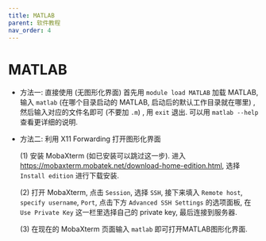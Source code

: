 ```yaml
---
title: MATLAB
parent: 软件教程
nav_order: 4
---
```


# MATLAB

- 方法一: 直接使用 (无图形化界面)
  首先用 `module load MATLAB` 加载 MATLAB, 输入 `matlab` (在哪个目录启动的 MATLAB, 启动后的默认工作目录就在哪里) , 然后输入对应的文件名即可 (不要加 `.m`) , 用 `exit` 退出. 可以用 `matlab --help` 查看更详细的说明.
- 方法二: 利用 X11 Forwarding 打开图形化界面

  (1) 安装 MobaXterm (如已安装可以跳过这一步). 进入 <https://mobaxterm.mobatek.net/download-home-edition.html>, 选择 `Install edition` 进行下载安装.

  (2) 打开 MobaXterm, 点击 `Session`, 选择 `SSH`, 接下来填入 `Remote host`, `specify username`, `Port`, 点击下方 `Advanced SSH Settings` 的选项面板, 在 `Use Private Key` 这一栏里选择自己的 private key, 最后连接到服务器.

  (3) 在现在的 MobaXterm 页面输入 `matlab` 即可打开MATLAB图形化界面.
